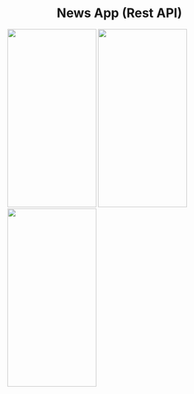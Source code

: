 <h1 align="center">News App (Rest API)</h1>

<img src="https://user-images.githubusercontent.com/91980956/144233279-0fbcea55-5acd-49a8-b75e-1a18bd7d43d4.jpg" width="200" height="400" />
<img src="https://user-images.githubusercontent.com/91980956/145686155-71757a1c-c0da-4054-ae97-1dbd5bd6e565.jpg" width="200" height="400" />
<img src="https://user-images.githubusercontent.com/91980956/146804709-928333d8-96eb-409f-b3aa-7c7a64f88ab4.jpg" width="200" height="400" />






